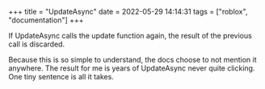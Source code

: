 +++
title = "UpdateAsync"
date = 2022-05-29 14:14:31
tags = ["roblox", "documentation"]
+++

If UpdateAsync calls the update function again, the result of the previous call
is discarded.

Because this is so simple to understand, the docs choose to not mention it
anywhere. The result for me is years of UpdateAsync never quite clicking. One
tiny sentence is all it takes.
